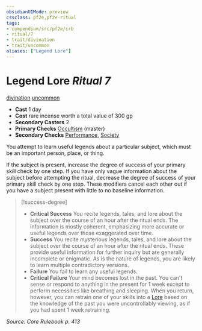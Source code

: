 ```yaml
---
obsidianUIMode: preview
cssclass: pf2e,pf2e-ritual
tags:
- compendium/src/pf2e/crb
- ritual/7
- trait/divination
- trait/uncommon
aliases: ["Legend Lore"]
---
```

# Legend Lore *Ritual 7*  
[divination](../../../rules/traits/divination.md)  [uncommon](../../../rules/traits/uncommon.md)  

- **Cast** 1 day
- **Cost** rare incense worth a total value of 300 gp
- **Secondary Casters** 2
- **Primary Checks** [Occultism](../../skills.md#Occultism) (master)
- **Secondary Checks** [Performance](../../skills.md#Performance), [Society](../../skills.md#Society)

You attempt to learn useful legends about a particular subject, which must be an important person, place, or thing.

If the subject is present, increase the degree of success of your primary skill check by one step. If you have only vague information about the subject before attempting the ritual, decrease the degree of success of your primary skill check by one step. These modifiers cancel each other out if you have a subject present with little to no baseline information.

> [!success-degree] 
> - **Critical Success** You recite legends, tales, and lore about the subject over the course of an hour after the ritual ends. The information is mostly coherent, emphasizing more accurate or useful legends over those exaggerated over time.
> - **Success** You recite mysterious legends, tales, and lore about the subject over the course of an hour after the ritual ends. These provide useful information for further inquiry but are generally incomplete or enigmatic. As is the nature of legends, you are likely to learn multiple contradictory versions.
> - **Failure** You fail to learn any useful legends.
> - **Critical Failure** Your mind becomes lost in the past. You can't sense or respond to anything in the present for 1 week except to perform necessities like breathing and sleeping. When you return, however, you can retrain one of your skills into a [Lore](../../skills.md#Lore) based on the knowledge of the past you were uncontrollably viewing, as if you had spent 1 week retraining.

*Source: Core Rulebook p. 413*